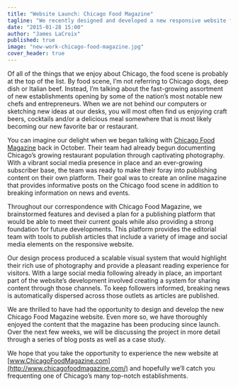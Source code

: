```yaml
---
title: "Website Launch: Chicago Food Magazine"
tagline: "We recently designed and developed a new responsive website for exploring Chicago’s growing food scene."
date: "2015-01-28 15:00"
author: "James LaCroix"
published: true
image: "new-work-chicago-food-magazine.jpg"
cover_header: true
---
```


Of all of the things that we enjoy about Chicago, the food scene is probably at the top of the list. By food scene, I’m not referring to Chicago dogs, deep dish or Italian beef. Instead, I’m talking about the fast-growing assortment of new establishments opening by some of the nation’s most notable new chefs and entrepreneurs. When we are not behind our computers or sketching new ideas at our desks, you will most often find us enjoying craft beers, cocktails and/or a delicious meal somewhere that is most likely becoming our new favorite bar or restaurant.

You can imagine our delight when we began talking with [Chicago Food Magazine](http://www.chicagofoodmagazine.com/) back in October. Their team had already begun documenting Chicago’s growing restaurant population through captivating photography. With a vibrant social media presence in place and an ever-growing subscriber base, the team was ready to make their foray into publishing content on their own platform. Their goal was to create an online magazine that provides informative posts on the Chicago food scene in addition to breaking information on news and events.

Throughout our correspondence with Chicago Food Magazine, we brainstormed features and devised a plan for a publishing platform that would be able to meet their current goals while also providing a strong foundation for future developments. This platform provides the editorial team with tools to publish articles that include a variety of image and social media elements on the responsive website.

Our design process produced a scalable visual system that would highlight their rich use of photography and provide a pleasant reading experience for visitors. With a large social media following already in place, an important part of the website’s development involved creating a system for sharing content through those channels. To keep followers informed, breaking news is automatically dispersed across those outlets as articles are published.

We are thrilled to have had the opportunity to design and develop the new Chicago Food Magazine website. Even more so, we have thoroughly enjoyed the content that the magazine has been producing since launch. Over the next few weeks, we will be discussing the project in more detail through a series of blog posts as well as a case study.

We hope that you take the opportunity to experience the new website at [www.ChicagoFoodMagazine.com](http://www.chicagofoodmagazine.com/) and hopefully we’ll catch you frequenting one of Chicago’s many top-notch establishments.
